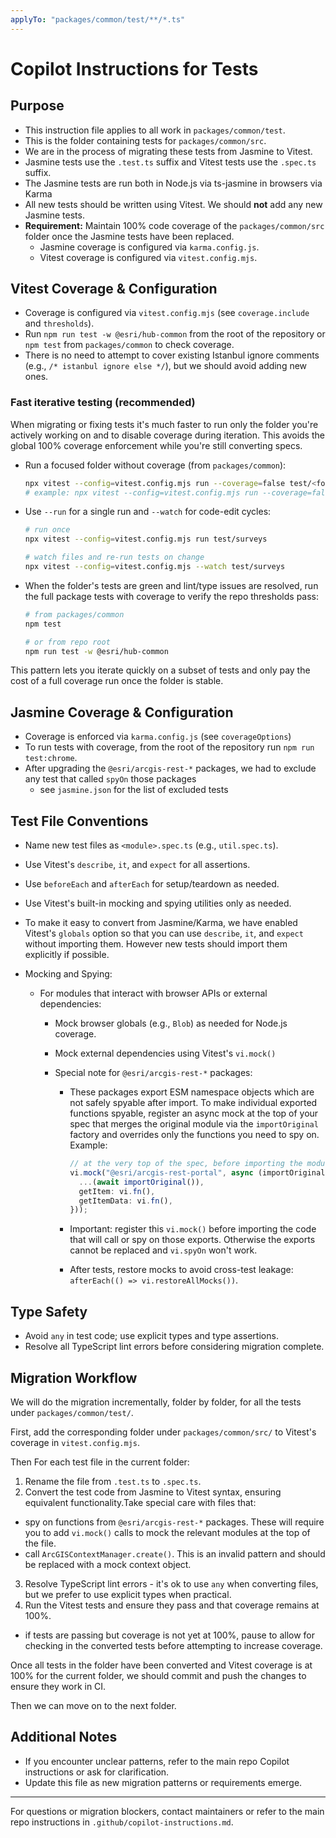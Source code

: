 ```yaml
---
applyTo: "packages/common/test/**/*.ts"
---
```


# Copilot Instructions for Tests

## Purpose
- This instruction file applies to all work in `packages/common/test`.
- This is the folder containing tests for `packages/common/src`.
- We are in the process of migrating these tests from Jasmine to Vitest.
- Jasmine tests use the `.test.ts` suffix and Vitest tests use the `.spec.ts` suffix.
- The Jasmine tests are run both in Node.js via ts-jasmine in browsers via Karma
- All new tests should be written using Vitest. We should **not** add any new Jasmine tests.
- **Requirement:** Maintain 100% code coverage of the `packages/common/src` folder once the Jasmine tests have been replaced.
  - Jasmine coverage is configured via `karma.config.js`.
  - Vitest coverage is configured via `vitest.config.mjs`.

## Vitest Coverage & Configuration
- Coverage is configured via `vitest.config.mjs` (see `coverage.include` and `thresholds`).
- Run `npm run test -w @esri/hub-common` from the root of the repository or `npm test` from `packages/common` to check coverage.
- There is no need to attempt to cover existing Istanbul ignore comments (e.g., `/* istanbul ignore else */`), but we should avoid adding new ones.

### Fast iterative testing (recommended)

When migrating or fixing tests it's much faster to run only the folder you're actively working on and to disable coverage during iteration. This avoids the global 100% coverage enforcement while you're still converting specs.

- Run a focused folder without coverage (from `packages/common`):

  ```sh
  npx vitest --config=vitest.config.mjs run --coverage=false test/<folder>
  # example: npx vitest --config=vitest.config.mjs run --coverage=false test/surveys
  ```

- Use `--run` for a single run and `--watch` for code-edit cycles:

  ```sh
  # run once
  npx vitest --config=vitest.config.mjs run test/surveys

  # watch files and re-run tests on change
  npx vitest --config=vitest.config.mjs --watch test/surveys
  ```

- When the folder's tests are green and lint/type issues are resolved, run the full package tests with coverage to verify the repo thresholds pass:

  ```sh
  # from packages/common
  npm test

  # or from repo root
  npm run test -w @esri/hub-common
  ```

This pattern lets you iterate quickly on a subset of tests and only pay the cost of a full coverage run once the folder is stable.

## Jasmine Coverage & Configuration
- Coverage is enforced via `karma.config.js` (see `coverageOptions`)
- To run tests with coverage, from the root of the repository run `npm run test:chrome`.
- After upgrading the `@esri/arcgis-rest-*` packages, we had to exclude any test that called `spyOn` those packages
  - see `jasmine.json` for the list of excluded tests

## Test File Conventions
- Name new test files as `<module>.spec.ts` (e.g., `util.spec.ts`).

- Use Vitest's `describe`, `it`, and `expect` for all assertions.
- Use `beforeEach` and `afterEach` for setup/teardown as needed.
- Use Vitest's built-in mocking and spying utilities only as needed.
- To make it easy to convert from Jasmine/Karma, we have enabled Vitest's `globals` option so that you can use `describe`, `it`, and `expect` without importing them. However new tests should import them explicitly if possible.
- Mocking and Spying:
  - For modules that interact with browser APIs or external dependencies:
    - Mock browser globals (e.g., `Blob`) as needed for Node.js coverage.
    - Mock external dependencies using Vitest's `vi.mock()`

    - Special note for `@esri/arcgis-rest-*` packages:
      - These packages export ESM namespace objects which are not safely spyable after import. To make individual exported functions spyable, register an async mock at the top of your spec that merges the original module via the `importOriginal` factory and overrides only the functions you need to spy on. Example:

        ```ts
        // at the very top of the spec, before importing the module-under-test
        vi.mock("@esri/arcgis-rest-portal", async (importOriginal) => ({
          ...(await importOriginal()),
          getItem: vi.fn(),
          getItemData: vi.fn(),
        }));
        ```

      - Important: register this `vi.mock()` before importing the code that will call or spy on those exports. Otherwise the exports cannot be replaced and `vi.spyOn` won't work.
      - After tests, restore mocks to avoid cross-test leakage: `afterEach(() => vi.restoreAllMocks())`.

## Type Safety
- Avoid `any` in test code; use explicit types and type assertions.
- Resolve all TypeScript lint errors before considering migration complete.

## Migration Workflow
We will do the migration incrementally, folder by folder, for all the tests under `packages/common/test/`.

First, add the corresponding folder under `packages/common/src/` to Vitest's coverage in `vitest.config.mjs`. 

Then For each test file in the current folder:
1. Rename the file from `.test.ts` to `.spec.ts`.
2. Convert the test code from Jasmine to Vitest syntax, ensuring equivalent functionality.Take special care with files that:
  - spy on functions from `@esri/arcgis-rest-*` packages. These will require you to add `vi.mock()` calls to mock the relevant modules at the top of the file.
  - call `ArcGISContextManager.create()`. This is an invalid pattern and should be replaced with a mock context object.
3. Resolve TypeScript lint errors - it's ok to use `any` when converting files, but we prefer to use explicit types when practical.
4. Run the Vitest tests and ensure they pass and that coverage remains at 100%.
  - if tests are passing but coverage is not yet at 100%, pause to allow for checking in the converted tests before attempting to increase coverage.

Once all tests in the folder have been converted and Vitest coverage is at 100% for the current folder, we should commit and push the changes to ensure they work in CI.

Then we can move on to the next folder.

## Additional Notes
- If you encounter unclear patterns, refer to the main repo Copilot instructions or ask for clarification.
- Update this file as new migration patterns or requirements emerge.

---
For questions or migration blockers, contact maintainers or refer to the main repo instructions in `.github/copilot-instructions.md`.
